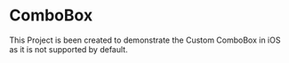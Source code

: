 ComboBox
========

This Project is been created to demonstrate the Custom ComboBox in iOS as it is not supported by default.
